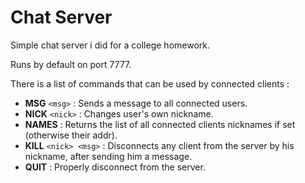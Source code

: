 # Chat Server
Simple chat server i did for a college homework.

Runs by default on port 7777.

There is a list of commands that can be used by connected clients :

- **MSG** `<msg>` : Sends a message to all connected users.
- **NICK** `<nick>` : Changes user's own nickname.
- **NAMES** : Returns the list of all connected clients nicknames if set (otherwise their addr).
- **KILL** `<nick> <msg>` : Disconnects any client from the server by his nickname, after sending him a message.
- **QUIT** : Properly disconnect from the server.
